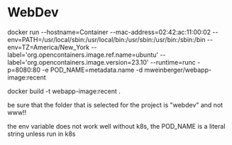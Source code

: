 # WebDev

docker run --hostname=Container --mac-address=02:42:ac:11:00:02 --env=PATH=/usr/local/sbin:/usr/local/bin:/usr/sbin:/usr/bin:/sbin:/bin --env=TZ=America/New_York --label='org.opencontainers.image.ref.name=ubuntu' --label='org.opencontainers.image.version=23.10' --runtime=runc -p=8080:80 -e POD_NAME=metadata.name -d mweinberger/webapp-image:recent

docker build -t webapp-image:recent .


be sure that the folder that is selected for the project is "webdev" and not www!!

the env variable does not work well without k8s, the POD_NAME is a literal string unless run in k8s